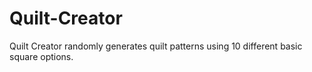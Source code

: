 # Quilt-Creator
Quilt Creator randomly generates quilt patterns using 10 different basic square options.
